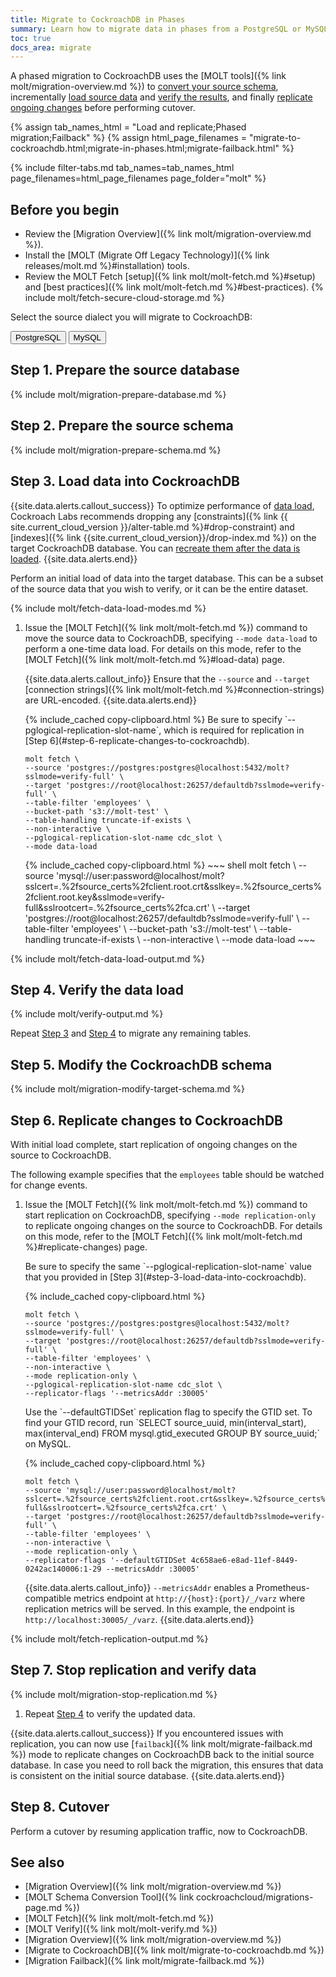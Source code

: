 ```yaml
---
title: Migrate to CockroachDB in Phases
summary: Learn how to migrate data in phases from a PostgreSQL or MySQL database into a CockroachDB cluster.
toc: true
docs_area: migrate
---
```


A phased migration to CockroachDB uses the [MOLT tools]({% link molt/migration-overview.md %}) to [convert your source schema](#step-2-prepare-the-source-schema), incrementally [load source data](#step-3-load-data-into-cockroachdb) and [verify the results](#step-4-verify-the-data-load), and finally [replicate ongoing changes](#step-6-replicate-changes-to-cockroachdb) before performing cutover.

{% assign tab_names_html = "Load and replicate;Phased migration;Failback" %}
{% assign html_page_filenames = "migrate-to-cockroachdb.html;migrate-in-phases.html;migrate-failback.html" %}

{% include filter-tabs.md tab_names=tab_names_html page_filenames=html_page_filenames page_folder="molt" %}

## Before you begin

- Review the [Migration Overview]({% link molt/migration-overview.md %}).
- Install the [MOLT (Migrate Off Legacy Technology)]({% link releases/molt.md %}#installation) tools.
- Review the MOLT Fetch [setup]({% link molt/molt-fetch.md %}#setup) and [best practices]({% link molt/molt-fetch.md %}#best-practices).
{% include molt/fetch-secure-cloud-storage.md %}

Select the source dialect you will migrate to CockroachDB:

<div class="filters filters-big clearfix">
    <button class="filter-button" data-scope="postgres">PostgreSQL</button>
    <button class="filter-button" data-scope="mysql">MySQL</button>
</div>

## Step 1. Prepare the source database

{% include molt/migration-prepare-database.md %}

## Step 2. Prepare the source schema

{% include molt/migration-prepare-schema.md %}

## Step 3. Load data into CockroachDB

{{site.data.alerts.callout_success}}
To optimize performance of [data load](#step-3-load-data-into-cockroachdb), Cockroach Labs recommends dropping any [constraints]({% link {{ site.current_cloud_version }}/alter-table.md %}#drop-constraint) and [indexes]({% link {{site.current_cloud_version}}/drop-index.md %}) on the target CockroachDB database. You can [recreate them after the data is loaded](#step-5-modify-the-cockroachdb-schema).
{{site.data.alerts.end}}

Perform an initial load of data into the target database. This can be a subset of the source data that you wish to verify, or it can be the entire dataset.

{% include molt/fetch-data-load-modes.md %}

1. Issue the [MOLT Fetch]({% link molt/molt-fetch.md %}) command to move the source data to CockroachDB, specifying `--mode data-load` to perform a one-time data load. For details on this mode, refer to the [MOLT Fetch]({% link molt/molt-fetch.md %}#load-data) page.

	{{site.data.alerts.callout_info}}
	Ensure that the `--source` and `--target` [connection strings]({% link molt/molt-fetch.md %}#connection-strings) are URL-encoded.
	{{site.data.alerts.end}}

	<section class="filter-content" markdown="1" data-scope="postgres">
	{% include_cached copy-clipboard.html %}
	Be sure to specify `--pglogical-replication-slot-name`, which is required for replication in [Step 6](#step-6-replicate-changes-to-cockroachdb).

	~~~ shell
	molt fetch \
	--source 'postgres://postgres:postgres@localhost:5432/molt?sslmode=verify-full' \
	--target 'postgres://root@localhost:26257/defaultdb?sslmode=verify-full' \
	--table-filter 'employees' \
	--bucket-path 's3://molt-test' \
	--table-handling truncate-if-exists \
	--non-interactive \
	--pglogical-replication-slot-name cdc_slot \
	--mode data-load
	~~~
	</section>

	<section class="filter-content" markdown="1" data-scope="mysql">
	{% include_cached copy-clipboard.html %}
	~~~ shell
	molt fetch \
	--source 'mysql://user:password@localhost/molt?sslcert=.%2fsource_certs%2fclient.root.crt&sslkey=.%2fsource_certs%2fclient.root.key&sslmode=verify-full&sslrootcert=.%2fsource_certs%2fca.crt' \
	--target 'postgres://root@localhost:26257/defaultdb?sslmode=verify-full' \
	--table-filter 'employees' \
	--bucket-path 's3://molt-test' \
	--table-handling truncate-if-exists \
	--non-interactive \
	--mode data-load
	~~~
	</section>

{% include molt/fetch-data-load-output.md %}

## Step 4. Verify the data load

{% include molt/verify-output.md %}

Repeat [Step 3](#step-3-load-data-into-cockroachdb) and [Step 4](#step-4-verify-the-data-load) to migrate any remaining tables.

## Step 5. Modify the CockroachDB schema

{% include molt/migration-modify-target-schema.md %}

## Step 6. Replicate changes to CockroachDB

With initial load complete, start replication of ongoing changes on the source to CockroachDB.

The following example specifies that the `employees` table should be watched for change events.

1. Issue the [MOLT Fetch]({% link molt/molt-fetch.md %}) command to start replication on CockroachDB, specifying `--mode replication-only` to replicate ongoing changes on the source to CockroachDB. For details on this mode, refer to the [MOLT Fetch]({% link molt/molt-fetch.md %}#replicate-changes) page.

	<section class="filter-content" markdown="1" data-scope="postgres">
	Be sure to specify the same `--pglogical-replication-slot-name` value that you provided in [Step 3](#step-3-load-data-into-cockroachdb).

	{% include_cached copy-clipboard.html %}
	~~~ shell
	molt fetch \
	--source 'postgres://postgres:postgres@localhost:5432/molt?sslmode=verify-full' \
	--target 'postgres://root@localhost:26257/defaultdb?sslmode=verify-full' \
	--table-filter 'employees' \
	--non-interactive \
	--mode replication-only \
	--pglogical-replication-slot-name cdc_slot \
	--replicator-flags '--metricsAddr :30005'
	~~~
	</section>

	<section class="filter-content" markdown="1" data-scope="mysql">
	Use the `--defaultGTIDSet` replication flag to specify the GTID set. To find your GTID record, run `SELECT source_uuid, min(interval_start), max(interval_end) FROM mysql.gtid_executed GROUP BY source_uuid;` on MySQL.

	{% include_cached copy-clipboard.html %}
	~~~ shell
	molt fetch \
	--source 'mysql://user:password@localhost/molt?sslcert=.%2fsource_certs%2fclient.root.crt&sslkey=.%2fsource_certs%2fclient.root.key&sslmode=verify-full&sslrootcert=.%2fsource_certs%2fca.crt' \
	--target 'postgres://root@localhost:26257/defaultdb?sslmode=verify-full' \
	--table-filter 'employees' \
	--non-interactive \
	--mode replication-only \
	--replicator-flags '--defaultGTIDSet 4c658ae6-e8ad-11ef-8449-0242ac140006:1-29 --metricsAddr :30005'
	~~~
	</section>

	{{site.data.alerts.callout_info}}
	`--metricsAddr` enables a Prometheus-compatible metrics endpoint at `http://{host}:{port}/_/varz` where replication metrics will be served. In this example, the endpoint is `http://localhost:30005/_/varz`.
	{{site.data.alerts.end}}
	
{% include molt/fetch-replication-output.md %}

## Step 7. Stop replication and verify data

{% include molt/migration-stop-replication.md %}

1. Repeat [Step 4](#step-4-verify-the-data-load) to verify the updated data.

{{site.data.alerts.callout_success}}
If you encountered issues with replication, you can now use [`failback`]({% link molt/migrate-failback.md %}) mode to replicate changes on CockroachDB back to the initial source database. In case you need to roll back the migration, this ensures that data is consistent on the initial source database.
{{site.data.alerts.end}}

## Step 8. Cutover

Perform a cutover by resuming application traffic, now to CockroachDB.

## See also

- [Migration Overview]({% link molt/migration-overview.md %})
- [MOLT Schema Conversion Tool]({% link cockroachcloud/migrations-page.md %})
- [MOLT Fetch]({% link molt/molt-fetch.md %})
- [MOLT Verify]({% link molt/molt-verify.md %})
- [Migration Overview]({% link molt/migration-overview.md %})
- [Migrate to CockroachDB]({% link molt/migrate-to-cockroachdb.md %})
- [Migration Failback]({% link molt/migrate-failback.md %})
